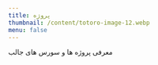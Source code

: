 ```yaml
---
title: پروژه
thumbnail: /content/totoro-image-12.webp
menu: false
---
```


معرفی پروژه ها و سورس های جالب
